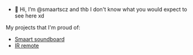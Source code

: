 - 👋 Hi, I’m @smaartscz and thb I don't know what you would expect to see here xd

My projects that I'm proud of:
- [Smaart soundboard](https://github.com/smaartscz/smaart-soundboard)
- [IR remote](https://github.com/smaartscz/IR-remote)
<!---
smaartscz/smaartscz is a ✨ special ✨ repository because its `README.md` (this file) appears on your GitHub profile.
You can click the Preview link to take a look at your changes.
--->
